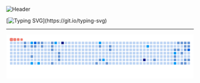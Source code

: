 ![Header](https://capsule-render.vercel.app/api?type=waving&color=0BBBE4&text=Kim%20Chheu&fontColor=FFFFFF&fontSize=45&&fontAlignY=35&animation=fadeIn)

[![Typing SVG](https://readme-typing-svg.demolab.com?font=Fira+Code&pause=1000&color=0BBBE4&width=435&lines=Hi!+Welcome+to+my+github+profile!)](https://git.io/typing-svg)

----------------------------------------------------------------------------------------------------------------------

![snake gif](https://github.com/Kim-Chheu/Kim-Chheu/blob/output/ocean.gif)
